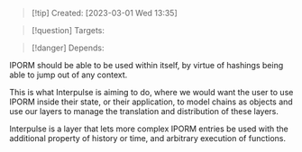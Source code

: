 
>[!tip] Created: [2023-03-01 Wed 13:35]

>[!question] Targets: 

>[!danger] Depends: 

IPORM should be able to be used within itself, by virtue of hashings being able to jump out of any context.

This is what Interpulse is aiming to do, where we would want the user to use IPORM inside their state, or their application, to model chains as objects and use our layers to manage the translation and distribution of these layers.

Interpulse is a layer that lets more complex IPORM entries be used with the additional property of history or time, and arbitrary execution of functions.